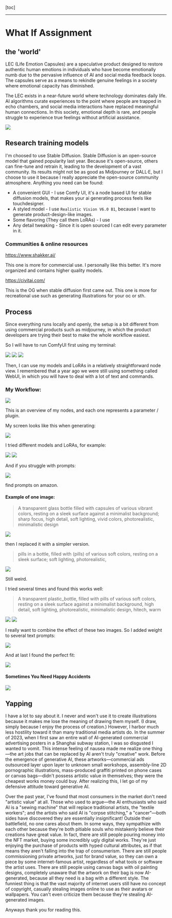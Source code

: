[toc]

---

# What If Assignment

## the 'world'

LEC (Life Emotion Capsules) are a speculative product designed to restore authentic human emotions in individuals who have become emotionally numb due to the pervasive influence of AI and social media feedback loops. The capsules serve as a means to rekindle genuine feelings in a society where emotional capacity has diminished.

The LEC exists in a near-future world where technology dominates daily life. AI algorithms curate experiences to the point where people are trapped in echo chambers, and social media interactions have replaced meaningful human connections. In this society, emotional depth is rare, and people struggle to experience true feelings without artificial assistance.

<img src="https://raw.githubusercontent.com/n3xta/image-hosting/main/img/202411150019994.png"/>

## Research training models

I'm choosed to use Stable Diffusion. Stable Diffusion is an open-source model that gained popularity last year. Because it's open-source, others can fine-tune and retrain it, leading to the development of a vast community. Its results might not be as good as Midjourney or DALL·E, but I choose to use it because I really appreciate the open-source community atmosphere. Anything you need can be found:

- A convenient GUI - I use Comfy UI, it's a node based UI for stable diffusion models, that makes your ai generating process feels like touchdesigner.
- A styled model - I use `Realistic Vision V6.0 B1`, because I want to generate product-design-like images. 
- Some flavoring (They call them LoRAs) - I use 
- Any detail tweaking - Since it is open sourced I can edit every parameter in it.

### Communities & online resources

https://www.shakker.ai/

This one is more for commercial use. I personally like this better. It's more organized and contains higher quality models. 

https://civitai.com/

This is the OG when stable diffusion first came out. This one is more for recreational use such as generating illustrations for your oc or sth. 

## Process

Since everything runs locally and openly, the setup is a bit different from using commercial products such as midjourney, in which the product developers are trying their best to make the whole workflow easiest. 

So I will have to run ComfyUI first using my terminal:

<img src="https://raw.githubusercontent.com/n3xta/image-hosting/main/img/202411150105243.png"/>

<img src="https://raw.githubusercontent.com/n3xta/image-hosting/main/img/202411150105971.png"/>

<img src="https://raw.githubusercontent.com/n3xta/image-hosting/main/img/202411150106847.png"/>

Then, I can use my models and LoRAs in a relatively straightforward node view. I remembered that a year ago we were still using something called WebUI, in which you will have to deal with a lot of text and commands.

### My Workflow:

<img src="https://raw.githubusercontent.com/n3xta/image-hosting/main/img/202411150112707.png"/>

This is an overview of my nodes, and each one represents a parameter / plugin. 

My screen looks like this when generating:

<img src="https://raw.githubusercontent.com/n3xta/image-hosting/main/img/202411150200719.png"/>

I tried different models and LoRAs, for example:

<img src="https://raw.githubusercontent.com/n3xta/image-hosting/main/img/202411150113748.png"/>

<img src="https://raw.githubusercontent.com/n3xta/image-hosting/main/img/202411150113225.png"/>

And if you struggle with prompts:

<img src="https://raw.githubusercontent.com/n3xta/image-hosting/main/img/202411150132014.png"/>

find prompts on amazon.

#### Example of one image: 

> A transparent glass bottle filled with capsules of various vibrant colors, resting on a sleek surface against a minimalist background; sharp focus, high detail, soft lighting, vivid colors, photorealistic, minimalistic design

<img src="https://raw.githubusercontent.com/n3xta/image-hosting/main/img/202411150127441.png"/>

then I replaced it with a simpler version.

> pills in a bottle, filled with (pills) of various soft colors, resting on a sleek surface; soft lighting, photorealistic,

<img src="https://raw.githubusercontent.com/n3xta/image-hosting/main/img/202411150128115.png"/>

Still weird.

I tried several times and found this works well: 

> A transparent plastic_bottle, filled with pills of various soft colors, resting on a sleek surface against a minimalist background, high detail, soft lighting, photorealistic, minimalistic design, hitech, warm

<img src="https://raw.githubusercontent.com/n3xta/image-hosting/main/img/202411150131789.png"/>

<img src="https://raw.githubusercontent.com/n3xta/image-hosting/main/img/202411150133381.png"/>

I really want to combine the effect of these two images. So I added weight to several text prompts: 

<img src="https://raw.githubusercontent.com/n3xta/image-hosting/main/img/202411150135535.png"/>

And at last I found the perfect fit:

<img src="https://raw.githubusercontent.com/n3xta/image-hosting/main/img/202411150156112.png"/>

#### Sometimes You Need Happy Accidents

<img src="https://raw.githubusercontent.com/n3xta/image-hosting/main/img/202411150136008.png"/>


## Yapping

I have a lot to say about it. I never and won't use it to create illustrations because it makes me lose the meaning of drawing them myself. (I draw, simply because I enjoy the process of creation.) However, I harbor much less hostility toward it than many traditional media artists do. In the summer of 2023, when I first saw an entire wall of AI-generated commercial advertising posters in a Shanghai subway station, I was so disgusted I wanted to vomit. This intense feeling of nausea made me realize one thing—the art jobs that can be replaced by AI aren't truly "creative" work. Before the emergence of generative AI, these artworks—commercial ads outsourced layer upon layer to unknown small workshops, assembly-line 2D pornographic illustrations, mass-produced graffiti printed on phone cases or canvas bags—didn't possess artistic value in themselves; they were the cheapest works money could buy. After realizing this, I let go of my defensive attitude toward generative AI.

Over the past year, I've found that most consumers in the market don't need "artistic value" at all. Those who used to argue—the AI enthusiasts who said AI is a "sewing machine" that will replace traditional artists, the "textile workers"; and the artists who said AI is "corpse stitching," a "cancer"—both sides have discovered they are essentially insignificant! Outside their battlefield, no one cares about them. In some ways, they sympathize with each other because they're both pitiable souls who mistakenly believe their creations have great value. In fact, there are still people pouring money into the NFT market, buying some incredibly ugly digital works. They're just enjoying the purchase of products with hyped cultural attributes, as if that means they aren't falling into the trap of consumerism. There are still people commissioning private artworks, just for brand value, so they can own a piece by some internet-famous artist, regardless of what tools or software the artist uses. There are still people using canvas bags with oil painting designs, completely unaware that the artwork on their bag is now AI-generated, because all they need is a bag with a different style. The funniest thing is that the vast majority of internet users still have no concept of copyright, casually stealing images online to use as their avatars or wallpapers. You can't even criticize them because they're stealing AI-generated images.

Anyways thank you for reading this.